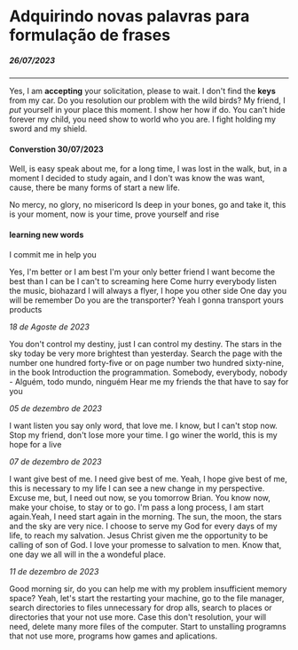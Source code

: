 # Adquirindo novas palavras para formulação de frases

##### 26/07/2023

---

Yes, I am **accepting** your solicitation, please to wait.
I don't find the **keys** from my car.
Do you resolution our problem with the wild birds?
My friend, I _put_ yourself in your place this moment.
I show her how if do.
You can't hide forever my child, you need show to world who you are.
I fight holding my sword and my shield.

#### Converstion 30/07/2023

Well, is easy speak about me, for a long time, I was lost in the walk, but, in a moment I decided to study again, and I don't was know the was want, cause, there be many forms of start a new life.

No mercy, no glory, no misericord
Is deep in your bones, go and take it, this is your moment, now is your time, prove yourself and rise

#### learning new words

I commit me in help you

Yes, I'm better or I am best
I'm your only better friend
I want become the best than I can be
I can't to screaming here
Come hurry
everybody listen the music, biohazard
I will always a flyer, I hope you other side
One day you will be remember
Do you are the transporter? Yeah I gonna transport yours products

_18 de Agoste de 2023_

You don't control my destiny, just I can control my destiny.
The stars in the sky today be very more brightest than yesterday.
Search the page with the number one hundred forty-five or on page number two hundred sixty-nine, in the book Introduction the programmation.
Somebody, everybody, nobody - Alguém, todo mundo, ninguém
Hear me my friends the that have to say for you

_05 de dezembro de 2023_

I want listen you say only word, that love me.
I know, but I can't stop now.
Stop my friend, don't lose more your time.
I go winer the world, this is my hope for a live

_07 de dezembro de 2023_

I want give best of me.
I need give best of me.
Yeah, I hope give best of me, this is necessary to my life
I can see a new change in my perspective.
Excuse me, but, I need out now, se you tomorrow Brian.
You know now, make your choise, to stay or to go.
I'm pass a long process, I am start again.Yeah, I need start again in the morning.
The sun, the moon, the stars and the sky are very nice.
I choose to serve my God for every days of my life, to reach my salvation.
Jesus Christ given me the opportunity to be calling of son of God.
I love your promesse to salvation to men. Know that, one day we all will in the a wondeful place.

_11 de dezembro de 2023_

Good morning sir, do you can help me with my problem insufficient memory space?
Yeah, let's start the restarting your machine, go to the file manager, search directories to files unnecessary for drop alls, search to places or directories that your not use more.
Case this don't resolution, your will need, delete many more files of the computer. Start to unstalling programns that not use more, programs how games and aplications.
